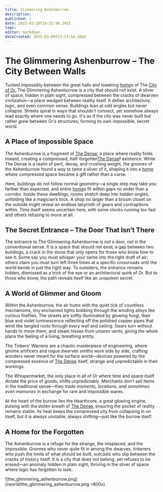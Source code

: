 ```yaml
---
title: Glimmering Ashenburrow
description: 
published: 1
date: 2025-03-20T19:22:40.245Z
tags: 
editor: markdown
dateCreated: 2025-03-09T17:13:54.304Z
---
```


# The Glimmering Ashenburrow – The City Between Walls  

Tucked impossibly between the great halls and towering [home](/home)s of The [City of Or](/location/settlement/city/city-of-or), The Glimmering Ashenburrow is a city that should not exist. A sliver of space, hidden in plain sight, compressed between the cracks of dwarven civilization—a place wedged between reality itself. It defies architecture, logic, and even common sense. Buildings lean at odd angles but never collapse. Streets spiral in ways that shouldn't connect, yet somehow always lead exactly where one needs to go. It's as if the city was never built but rather *grew* between Or’s structures, forming its own impossible, secret world.  

## A Place of Impossible Space
The Ashenburrow is a fragment of [The Dense](/location/area/the-dense), a place where reality folds inward, creating a compressed, half-forgotten[The Dense](/location/area/the-dense)f existence. While The Dense is a realm of peril, decay, and crushing weight, the gnomes of the Ashenburrow found a way to tame a sliver of it, shaping it into a [home](/home) where compressed space became a gift rather than a curse.  

Here, buildings do not follow normal geometry—a single step may take you farther than expected, and entire [home](/home)s fit within gaps no wider than a corridor. Inside these dwellings, rooms stretch deep into hidden angles, unfolding like a magician’s trick. A shop no larger than a broom closet on the outside might reveal an endless labyrinth of gears and contraptions within. Time itself seems uncertain here, with some clocks running too fast and others refusing to move at all.  

## The Secret Entrance – The Door That Isn’t There  
The entrance to The Glimmering Ashenburrow is not a door, not in the conventional sense. It is a space that should not exist, a gap between two buildings, a crack in the stone that only opens for those who know how to see it. Some say you must whisper your name into the right draft of air; others claim you must turn left three times at a specific crossroads until the world bends in just the right way. To outsiders, the entrance remains hidden, dismissed as a trick of the eye or an architectural quirk of Or. But to those who know, the path reveals itself like an unspoken secret.  

## A World of Glimmer and Gloom  
Within the Ashenburrow, the air hums with the quiet tick of countless mechanisms, tiny enchanted lights bobbing through the winding alleys like curious fireflies. The streets are softly illuminated by glowing fungi, their blue and violet luminescence reflecting off the polished copper pipes that wind like tangled roots through every wall and ceiling. Gears turn without hands to move them, and steam hisses from unseen vents, giving the whole place the feeling of a living, breathing entity.  

The Tinkers’ Warrens are a chaotic masterpiece of engineering, where gnome artificers and rogue dwarven smiths work side by side, crafting wonders never meant for the surface world—devices powered by the compressed essence of [The Dense](/location/area/the-dense) itself, strange and unpredictable in their workings.  

The Whispermarket, the only place in all of Or where time and space itself dictate the price of goods, shifts unpredictably. Merchants don’t sell items in the traditional sense—they *trade moments, locations, and sometimes even memories* in exchange for rare and impossible wares.  

At the heart of the burrow lies the Hearthcore, a great glowing engine, pulsing with the stolen breath of [The Dense](/location/area/the-dense), ensuring the pocket of reality remains stable. Its heat keeps the compressed city from collapsing in on itself, but it is always unstable, always shifting—just like the burrow itself.  

## A Home for the Forgotten  
The Ashenburrow is a refuge for the strange, the misplaced, and the impossible. Gnomes who never quite fit in among the dwarves, tinkerers who push the limits of what should be built, outcasts who slip between the cracks of history itself. It is a city that does not belong, yet refuses to be erased—an anomaly hidden in plain sight, thriving in the sliver of space where logic has forgotten to look.

![the_glimmering_ashenburrow.png](/world/the_glimmering_ashenburrow.png =800x)
